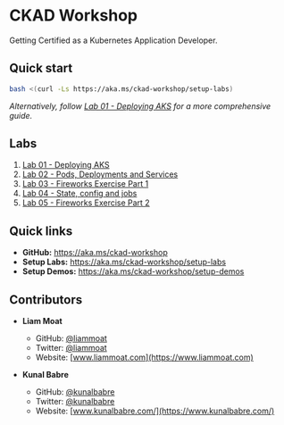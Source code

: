 # CKAD Workshop
Getting Certified as a Kubernetes Application Developer.

## Quick start

```bash
bash <(curl -Ls https://aka.ms/ckad-workshop/setup-labs)
```

*Alternatively, follow [Lab 01 - Deploying AKS](./labs/01-deploying-aks.md) for a more comprehensive guide.*

## Labs

1. [Lab 01 - Deploying AKS](./labs/01-deploying-aks.md)
2. [Lab 02 - Pods, Deployments and Services](./labs/02-pods-deployments-and-services.md)
3. [Lab 03 - Fireworks Exercise Part 1](./labs/03-fireworks-exercise-part1.md)
4. [Lab 04 - State, config and jobs](./labs/04-state-config-and-jobs.md)
5. [Lab 05 - Fireworks Exercise Part 2](./labs/05-fireworks-exercise-part2.md)

## Quick links

* **GitHub:** https://aka.ms/ckad-workshop
* **Setup Labs:** https://aka.ms/ckad-workshop/setup-labs
* **Setup Demos:** https://aka.ms/ckad-workshop/setup-demos

## Contributors

* **Liam Moat**

    * GitHub: [@liammoat](https://github.com/liammoat)
    * Twitter: [@liammoat](https://www.twitter.com/liammoat)
    * Website: [www.liammoat.com](https://www.liammoat.com)

* **Kunal Babre**

    * GitHub: [@kunalbabre](https://github.com/kunalbabre)
    * Twitter: [@kunalbabre](https://www.twitter.com/kunalbabre)
    * Website: [www.kunalbabre.com/](https://www.kunalbabre.com/)
